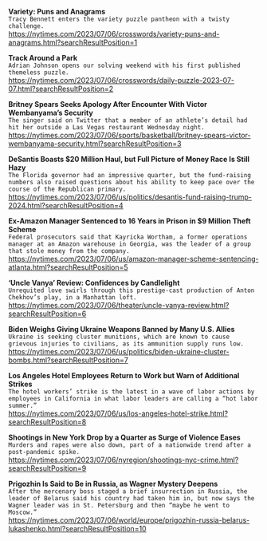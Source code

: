 **Variety: Puns and Anagrams**\
`Tracy Bennett enters the variety puzzle pantheon with a twisty challenge.`\
https://nytimes.com/2023/07/06/crosswords/variety-puns-and-anagrams.html?searchResultPosition=1

**Track Around a Park**\
`Adrian Johnson opens our solving weekend with his first published themeless puzzle.`\
https://nytimes.com/2023/07/06/crosswords/daily-puzzle-2023-07-07.html?searchResultPosition=2

**Britney Spears Seeks Apology After Encounter With Victor Wembanyama’s Security**\
`The singer said on Twitter that a member of an athlete’s detail had hit her outside a Las Vegas restaurant Wednesday night.`\
https://nytimes.com/2023/07/06/sports/basketball/britney-spears-victor-wembanyama-security.html?searchResultPosition=3

**DeSantis Boasts $20 Million Haul, but Full Picture of Money Race Is Still Hazy**\
`The Florida governor had an impressive quarter, but the fund-raising numbers also raised questions about his ability to keep pace over the course of the Republican primary.`\
https://nytimes.com/2023/07/06/us/politics/desantis-fund-raising-trump-2024.html?searchResultPosition=4

**Ex-Amazon Manager Sentenced to 16 Years in Prison in $9 Million Theft Scheme**\
`Federal prosecutors said that Kayricka Wortham, a former operations manager at an Amazon warehouse in Georgia, was the leader of a group that stole money from the company.`\
https://nytimes.com/2023/07/06/us/amazon-manager-scheme-sentencing-atlanta.html?searchResultPosition=5

**‘Uncle Vanya’ Review: Confidences by Candlelight**\
`Unrequited love swirls through this prestige-cast production of Anton Chekhov’s play, in a Manhattan loft.`\
https://nytimes.com/2023/07/06/theater/uncle-vanya-review.html?searchResultPosition=6

**Biden Weighs Giving Ukraine Weapons Banned by Many U.S. Allies**\
`Ukraine is seeking cluster munitions, which are known to cause grievous injuries to civilians, as its ammunition supply runs low.`\
https://nytimes.com/2023/07/06/us/politics/biden-ukraine-cluster-bombs.html?searchResultPosition=7

**Los Angeles Hotel Employees Return to Work but Warn of Additional Strikes**\
`The hotel workers’ strike is the latest in a wave of labor actions by employees in California in what labor leaders are calling a “hot labor summer.”`\
https://nytimes.com/2023/07/06/us/los-angeles-hotel-strike.html?searchResultPosition=8

**Shootings in New York Drop by a Quarter as Surge of Violence Eases**\
`Murders and rapes were also down, part of a nationwide trend after a post-pandemic spike.`\
https://nytimes.com/2023/07/06/nyregion/shootings-nyc-crime.html?searchResultPosition=9

**Prigozhin Is Said to Be in Russia, as Wagner Mystery Deepens**\
`After the mercenary boss staged a brief insurrection in Russia, the leader of Belarus said his country had taken him in, but now says the Wagner leader was in St. Petersburg and then “maybe he went to Moscow.”`\
https://nytimes.com/2023/07/06/world/europe/prigozhin-russia-belarus-lukashenko.html?searchResultPosition=10


